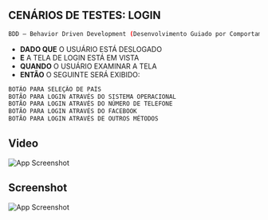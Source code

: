 
## CENÁRIOS DE TESTES: LOGIN
```bash
BDD — Behavior Driven Development (Desenvolvimento Guiado por Comportamento).
```
- **DADO QUE** O USUÁRIO ESTÁ DESLOGADO
- **E** A TELA DE LOGIN ESTÁ EM VISTA
- **QUANDO** O USUÁRIO EXAMINAR A TELA
- **ENTÃO** O SEGUINTE SERÁ EXIBIDO:

```bash
BOTÃO PARA SELEÇÃO DE PAÍS
BOTÃO PARA LOGIN ATRAVÉS DO SISTEMA OPERACIONAL
BOTÃO PARA LOGIN ATRAVÉS DO NÚMERO DE TELEFONE
BOTÃO PARA LOGIN ATRAVÉS DO FACEBOOK
BOTÃO PARA LOGIN ATRAVÉS DE OUTROS MÉTODOS
```
## Video
![App Screenshot](https://www.youtube.com/watch?v=SQPDn_H7eHY)

## Screenshot
![App Screenshot](https://media.discordapp.net/attachments/993982266273452053/995813069152325753/unknown.png?width=1329&height=683)



